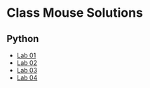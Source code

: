 # Class Mouse Solutions

## Python

- [Lab 01](/python/helloworld.py)
- [Lab 02](/python/lab2.py)
- [Lab 03](/python/lab3.py)
- [Lab 04](/python/lab4.py)